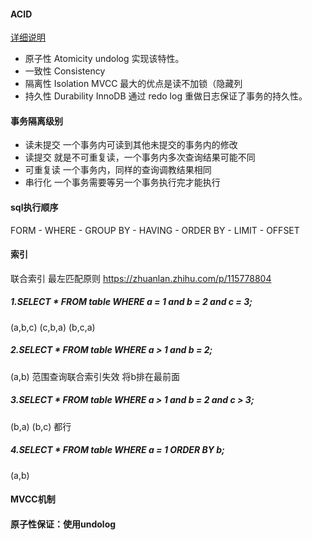 #### ACID
[详细说明](https://zhuanlan.zhihu.com/p/117476959)
- 原子性 Atomicity undolog 实现该特性。
- 一致性 Consistency
- 隔离性 Isolation MVCC 最大的优点是读不加锁（隐藏列
- 持久性 Durability InnoDB 通过 redo log 重做日志保证了事务的持久性。
#### 事务隔离级别
- 读未提交 一个事务内可读到其他未提交的事务内的修改
- 读提交 就是不可重复读，一个事务内多次查询结果可能不同
- 可重复读 一个事务内，同样的查询调教结果相同
- 串行化 一个事务需要等另一个事务执行完才能执行
#### sql执行顺序
FORM - WHERE - GROUP BY - HAVING - ORDER BY - LIMIT - OFFSET
#### 索引
联合索引 最左匹配原则 https://zhuanlan.zhihu.com/p/115778804
##### 1.SELECT * FROM table WHERE a = 1 and b = 2 and c = 3;
(a,b,c) (c,b,a) (b,c,a)

##### 2.SELECT * FROM table WHERE a > 1 and b = 2;
(a,b) 范围查询联合索引失效 将b排在最前面

##### 3.SELECT * FROM table WHERE a > 1 and b = 2 and c > 3;
(b,a) (b,c) 都行

##### 4.SELECT * FROM table WHERE a = 1 ORDER BY b;
(a,b)

#### MVCC机制

#### 原子性保证：使用undolog